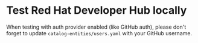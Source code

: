 # Test Red Hat Developer Hub locally


When testing with auth provider enabled (like GitHub auth), please don't forget to update `catalog-entities/users.yaml` with your GitHub username.
